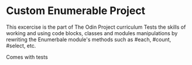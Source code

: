 # Custom Enumerable Project
This excercise is the part of The Odin Project curriculum
Tests the skills of working and using code blocks, classes and modules manipulations by rewriting the Enumerbale module's methods such as #each, #count, #select, etc.

Comes with tests